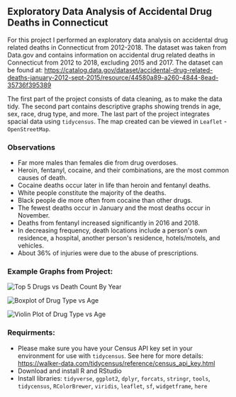 ## Exploratory Data Analysis of Accidental Drug Deaths in Connecticut
For this project I performed an exploratory data analysis on accidental drug related deaths in Connecticut from 2012-2018. The dataset was taken from Data.gov and contains information on accidental drug related deaths in Connecticut from 2012 to 2018, excluding 2015 and 2017. The dataset can be found at: https://catalog.data.gov/dataset/accidental-drug-related-deaths-january-2012-sept-2015/resource/44580a89-a260-4844-8ead-35736f395389

The first part of the project consists of data cleaning, as to make the data tidy. The second part contains descriptive graphs showing trends in age, sex, race, drug type, and more. The last part of the project integrates spacial data using `tidycensus`. The map created can be viewed in `Leaflet` - `OpenStreetMap`. 

### Observations

* Far more males than females die from drug overdoses.
* Heroin, fentanyl, cocaine, and their combinations, are the most common causes of death.
* Cocaine deaths occur later in life than heroin and fentanyl deaths. 
* White people constitute the majority of the deaths.
* Black people die more often from cocaine than other drugs.
* The fewest deaths occur in January and the most deaths occur in November.
* Deaths from fentanyl increased significantly in 2016 and 2018.
* In decreasing frequency, death locations include a person's own residence, a hospital, another person's residence, hotels/motels, and vehicles.
* About 36% of injuries were due to the abuse of prescriptions.

### Example Graphs from Project:
![Top 5 Drugs vs Death Count By Year](https://github.com/AleahGoldstein/EDA_AccidentalDrugDeaths_Connecticut/blob/master/main_files/figure-html/unnamed-chunk-30-1.png)

![Boxplot of Drug Type vs Age](https://github.com/AleahGoldstein/EDA_AccidentalDrugDeaths_Connecticut/blob/master/main_files/figure-html/unnamed-chunk-22-1.png)

![Violin Plot of Drug Type vs Age](https://github.com/AleahGoldstein/EDA_AccidentalDrugDeaths_Connecticut/blob/master/main_files/figure-html/unnamed-chunk-23-1.png)

### Requirments:
* Please make sure you have your Census API key set in your environment for use with `tidycensus`. See here for more details: https://walker-data.com/tidycensus/reference/census_api_key.html
* Download and install R and RStudio
* Install libraries: `tidyverse`, `ggplot2`, `dplyr`, `forcats`, `stringr`, `tools`, `tidycensus`, `RColorBrewer`, `viridis`, `leaflet`, `sf`, `widgetframe`, `here`

